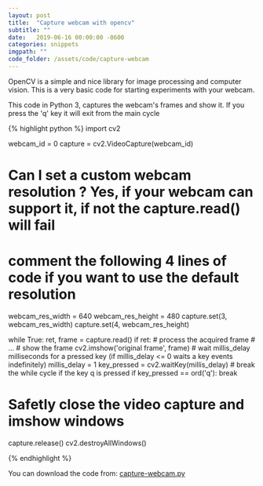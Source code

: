 ```yaml
---
layout: post
title:  "Capture webcam with opencv"
subtitle: ""
date:   2019-06-16 00:00:00 -0600
categories: snippets
imgpath: ""
code_folder: /assets/code/capture-webcam
---
```


OpenCV is a simple and nice library for image processing and computer vision. This is a very basic code for starting experiments with your webcam.

This code in Python 3, captures the webcam's frames and show it. If you press the 'q' key it will exit from the main cycle

{% highlight python %}
import cv2

webcam_id = 0
capture = cv2.VideoCapture(webcam_id)
# Can I set a custom webcam resolution ? Yes, if your webcam can support it, if not the capture.read() will fail
# comment the following 4 lines of code if you want to use the default resolution
webcam_res_width = 640
webcam_res_height = 480
capture.set(3, webcam_res_width)
capture.set(4, webcam_res_height)

while True:
  ret, frame = capture.read()
  if ret:
    # process the acquired frame
    # ...
    # show the frame
    cv2.imshow('original frame', frame)
    # wait millis_delay milliseconds for a pressed key (if millis_delay <= 0 waits a key events indefinitely)
    millis_delay = 1
    key_pressed = cv2.waitKey(millis_delay)
    # break the while cycle if the key q is pressed
    if key_pressed == ord('q'):
      break

# Safetly close the video capture and imshow windows
capture.release()
cv2.destroyAllWindows()

{% endhighlight %}

You can download the code from: [capture-webcam.py]({{page.code_folder}}/capture-webcam.py)